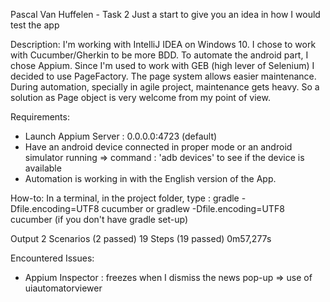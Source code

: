 Pascal Van Huffelen - Task 2
Just a start to give you an idea in how I would test the app

Description:
I'm working with IntelliJ IDEA on Windows 10. I chose to work with Cucumber/Gherkin to be more BDD.
To automate the android part, I chose Appium. Since I'm used to work with GEB (high lever of Selenium)
I decided to use PageFactory. The page system allows easier maintenance.
During automation, specially in agile project, maintenance gets heavy. So a solution as Page object is very welcome from my point of view.


Requirements:
- Launch Appium Server : 0.0.0.0:4723 (default)
- Have an android device connected in proper mode or an android simulator running
=> command : 'adb devices' to see if the device is available
- Automation is working in with the English version of the App.

How-to:
In a terminal, in the project folder, type : gradle -Dfile.encoding=UTF8 cucumber
or gradlew -Dfile.encoding=UTF8 cucumber
(if you don't have gradle set-up)

Output
2 Scenarios (2 passed)
19 Steps (19 passed)
0m57,277s

Encountered Issues:
- Appium Inspector : freezes when I dismiss the news pop-up => use of uiautomatorviewer
